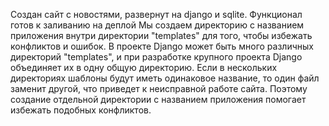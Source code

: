 Создан сайт с новостями, развернут на django и sqlite. Функционал готов к заливанию на деплой
Мы создаем директорию с названием приложения внутри директории "templates" для того, чтобы избежать конфликтов и ошибок. В проекте Django может быть много различных директорий "templates", и при разработке крупного проекта Django объединяет их в одну общую директорию. Если в нескольких директориях шаблоны будут иметь одинаковое название, то один файл заменит другой, что приведет к неисправной работе сайта. Поэтому создание отдельной директории с названием приложения помогает избежать подобных конфликтов.
